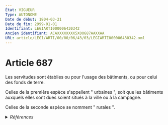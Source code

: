 ```yaml
---
État: VIGUEUR
Type: AUTONOME
Date de début: 1804-03-21
Date de fin: 2999-01-01
Identifiant: LEGIARTI000006430342
Ancien identifiant: ACAXXXXXXXX5X00687AAXXAA
URL: article/LEGI/ARTI/00/00/06/43/03/LEGIARTI000006430342.xml
---
```


<h1>Article 687</h1>

Les servitudes sont établies ou pour l'usage des bâtiments, ou pour celui des
fonds de terre.<br />

Celles de la première espèce s'appellent " urbaines ", soit que les bâtiments
auxquels elles sont dues soient situés à la ville ou à la campagne.<br />

Celles de la seconde espèce se nomment " rurales ".


<details>
  <summary><em>Références</em></summary>

  <h2>Références faites par l'article</h2>
  
  <ul>
    <li>
      CODIFICATION source Loi 1804-01-31
    </li>
    <li>
      CREATION source Loi 1804-01-31 promulguée le 10 février 1804
    </li>
  </ul>
</details>
